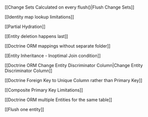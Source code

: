 [[Change Sets Calculated on every flush()|Flush Change Sets]]

[[Identity map lookup limitations]]

[[Partial Hydration]]

[[Entity deletion happens last]]

[[Doctrine ORM mappings without separate folder]]

[[Entity Inheritance - Inoptimal Join condition]]

[[Doctrine ORM Change Entity Discriminator Column|Change Entity Discriminator Column]]

[[Doctrine Foreign Key to Unique Column rather than Primary Key]]

[[Composite Primary Key Limitations]]

[[Doctrine ORM multiple Entities for the same table]]

[[Flush one entity]]
